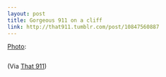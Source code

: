 ```yaml
---
layout: post
title: Gorgeous 911 on a cliff
link: http://that911.tumblr.com/post/10847560887
---
```


<p><a href="http://that911.tumblr.com/post/10847560887">Photo</a>:</p>
<blockquote>
<p><img src="http://30.media.tumblr.com/tumblr_lsbkglWvH51qfzs7zo1_500.jpg" alt="" /></p>
</blockquote>
<p>(Via <a href="http://that911.tumblr.com/">That 911</a>)</p>
